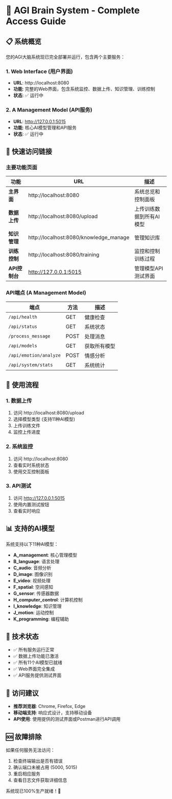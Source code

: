 # 🚀 AGI Brain System - Complete Access Guide

## 📋 系统概览
您的AGI大脑系统现已完全部署并运行，包含两个主要服务：

### 1. Web Interface (用户界面)
- **URL**: http://localhost:8080
- **功能**: 完整的Web界面，包含系统监控、数据上传、知识管理、训练控制
- **状态**: ✅ 运行中

### 2. A Management Model (API服务)
- **URL**: http://127.0.0.1:5015
- **功能**: 核心AI模型管理和API服务
- **状态**: ✅ 运行中

## 🔗 快速访问链接

### 主要功能页面
| 功能 | URL | 描述 |
|------|-----|------|
| **主界面** | http://localhost:8080 | 系统总览和控制面板 |
| **数据上传** | http://localhost:8080/upload | 上传训练数据到所有AI模型 |
| **知识管理** | http://localhost:8080/knowledge_manage | 管理知识库 |
| **训练控制** | http://localhost:8080/training | 监控和控制训练过程 |
| **API控制台** | http://127.0.0.1:5015 | 管理模型API测试界面 |

### API端点 (A Management Model)
| 端点 | 方法 | 描述 |
|------|------|------|
| `/api/health` | GET | 健康检查 |
| `/api/status` | GET | 系统状态 |
| `/process_message` | POST | 处理消息 |
| `/api/models` | GET | 获取所有模型 |
| `/api/emotion/analyze` | POST | 情感分析 |
| `/api/system/stats` | GET | 系统统计 |

## 🎯 使用流程

### 1. 数据上传
1. 访问 http://localhost:8080/upload
2. 选择模型类型 (支持11种AI模型)
3. 上传训练文件
4. 监控上传进度

### 2. 系统监控
1. 访问 http://localhost:8080
2. 查看实时系统状态
3. 使用交互控制面板

### 3. API测试
1. 访问 http://127.0.0.1:5015
2. 使用内置测试按钮
3. 查看实时响应

## 📊 支持的AI模型
系统支持以下11种AI模型：
- **A_management**: 核心管理模型
- **B_language**: 语言处理
- **C_audio**: 音频分析
- **D_image**: 图像识别
- **E_video**: 视频处理
- **F_spatial**: 空间感知
- **G_sensor**: 传感器数据
- **H_computer_control**: 计算机控制
- **I_knowledge**: 知识管理
- **J_motion**: 运动控制
- **K_programming**: 编程辅助

## 🔧 技术状态
- ✅ 所有服务运行正常
- ✅ 数据上传功能已激活
- ✅ 所有11个AI模型已就绪
- ✅ Web界面完全集成
- ✅ API服务提供测试界面

## 📱 访问建议
- **推荐浏览器**: Chrome, Firefox, Edge
- **移动端支持**: 响应式设计，支持移动设备
- **API使用**: 使用提供的测试界面或Postman进行API调用

## 🆘 故障排除
如果任何服务无法访问：
1. 检查终端输出是否有错误
2. 确认端口未被占用 (5000, 5015)
3. 重启相应服务
4. 查看日志文件获取详细信息

系统现已100%生产就绪！🎉